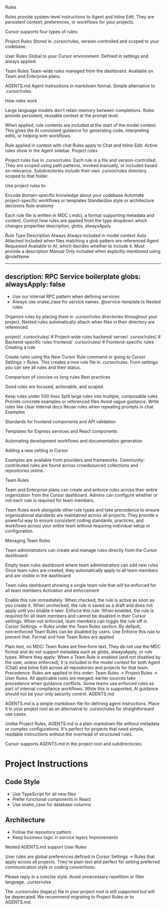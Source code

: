 Rules

Rules provide system-level instructions to Agent and Inline Edit. They are persistent context, preferences, or workflows for your projects.

Cursor supports four types of rules:

Project Rules
Stored in .cursor/rules, version-controlled and scoped to your codebase.

User Rules
Global to your Cursor environment. Defined in settings and always applied.

Team Rules
Team-wide rules managed from the dashboard. Available on Team and Enterprise plans.

AGENTS.md
Agent instructions in markdown format. Simple alternative to .cursor/rules.

How rules work

Large language models don't retain memory between completions. Rules provide persistent, reusable context at the prompt level.

When applied, rule contents are included at the start of the model context. This gives the AI consistent guidance for generating code, interpreting edits, or helping with workflows.

Rule applied in context with chat
Rules apply to Chat and Inline Edit. Active rules show in the Agent sidebar.
Project rules

Project rules live in .cursor/rules. Each rule is a file and version-controlled. They are scoped using path patterns, invoked manually, or included based on relevance. Subdirectories include their own .cursor/rules directory scoped to that folder.

Use project rules to:

Encode domain-specific knowledge about your codebase
Automate project-specific workflows or templates
Standardize style or architecture decisions
Rule anatomy

Each rule file is written in MDC (.mdc), a format supporting metadata and content. Control how rules are applied from the type dropdown which changes properties description, globs, alwaysApply.

Rule Type	Description
Always	Always included in model context
Auto Attached	Included when files matching a glob pattern are referenced
Agent Requested	Available to AI, which decides whether to include it. Must provide a description
Manual	Only included when explicitly mentioned using @ruleName

---
description: RPC Service boilerplate
globs:
alwaysApply: false
---
- Use our internal RPC pattern when defining services
- Always use snake_case for service names.
@service-template.ts
Nested rules

Organize rules by placing them in .cursor/rules directories throughout your project. Nested rules automatically attach when files in their directory are referenced.


project/
  .cursor/rules/        # Project-wide rules
  backend/
    server/
      .cursor/rules/    # Backend-specific rules
  frontend/
    .cursor/rules/      # Frontend-specific rules
Creating a rule

Create rules using the New Cursor Rule command or going to Cursor Settings > Rules. This creates a new rule file in .cursor/rules. From settings you can see all rules and their status.

Comparison of concise vs long rules
Best practices

Good rules are focused, actionable, and scoped.

Keep rules under 500 lines
Split large rules into multiple, composable rules
Provide concrete examples or referenced files
Avoid vague guidance. Write rules like clear internal docs
Reuse rules when repeating prompts in chat
Examples


Standards for frontend components and API validation

Templates for Express services and React components

Automating development workflows and documentation generation

Adding a new setting in Cursor

Examples are available from providers and frameworks. Community-contributed rules are found across crowdsourced collections and repositories online.

Team Rules

Team and Enterprise plans can create and enforce rules across their entire organization from the Cursor dashboard. Admins can configure whether or not each rule is required for team members.

Team Rules work alongside other rule types and take precedence to ensure organizational standards are maintained across all projects. They provide a powerful way to ensure consistent coding standards, practices, and workflows across your entire team without requiring individual setup or configuration.

Managing Team Rules

Team administrators can create and manage rules directly from the Cursor dashboard:

Empty team rules dashboard where team administrators can add new rules
Once team rules are created, they automatically apply to all team members and are visible in the dashboard:

Team rules dashboard showing a single team rule that will be enforced for all team members
Activation and enforcement

Enable this rule immediately: When checked, the rule is active as soon as you create it. When unchecked, the rule is saved as a draft and does not apply until you enable it later.
Enforce this rule: When enabled, the rule is required for all team members and cannot be disabled in their Cursor settings. When not enforced, team members can toggle the rule off in Cursor Settings → Rules under the Team Rules section.
By default, non‑enforced Team Rules can be disabled by users. Use Enforce this rule to prevent that.
Format and how Team Rules are applied

Plain text, no MDC: Team Rules are free‑form text. They do not use the MDC format and do not support metadata such as globs, alwaysApply, or rule types.
Where they apply: When a Team Rule is enabled (and not disabled by the user, unless enforced), it is included in the model context for both Agent (Chat) and Inline Edit across all repositories and projects for that team.
Precedence: Rules are applied in this order: Team Rules → Project Rules → User Rules. All applicable rules are merged; earlier sources take precedence when guidance conflicts.
Some teams use enforced rules as part of internal compliance workflows. While this is supported, AI guidance should not be your only security control.
AGENTS.md

AGENTS.md is a simple markdown file for defining agent instructions. Place it in your project root as an alternative to .cursor/rules for straightforward use cases.

Unlike Project Rules, AGENTS.md is a plain markdown file without metadata or complex configurations. It's perfect for projects that need simple, readable instructions without the overhead of structured rules.

Cursor supports AGENTS.md in the project root and subdirectories.


# Project Instructions
## Code Style
- Use TypeScript for all new files
- Prefer functional components in React
- Use snake_case for database columns
## Architecture
- Follow the repository pattern
- Keep business logic in service layers
Improvements


Nested AGENTS.md support
User Rules

User rules are global preferences defined in Cursor Settings → Rules that apply across all projects. They're plain text and perfect for setting preferred communication style or coding conventions:


Please reply in a concise style. Avoid unnecessary repetition or filler language.
.cursorrules

The .cursorrules (legacy) file in your project root is still supported but will be deprecated. We recommend migrating to Project Rules or to AGENTS.md.